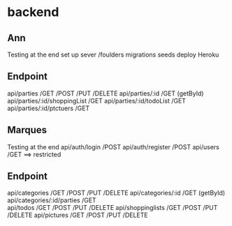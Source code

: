 # backend


 

## Ann
Testing at the end
set up sever /foulders
migrations
seeds
deploy Heroku
## Endpoint
api/parties /GET /POST /PUT /DELETE 
api/parties/:id    /GET (getById)
api/parties/:id/shoppingList  /GET 
api/parties/:id/todoList /GET 
api/parties/:id/ptctuers /GET 




## Marques 
Testing at the end
api/auth/login   /POST
api/auth/register /POST
api/users /GET ==> restricted 
## Endpoint
api/categories  /GET /POST /PUT /DELETE 
api/categories/:id  /GET (getById)
api/categories/:id/parties   /GET  
api/todos /GET /POST /PUT /DELETE 
api/shoppinglists  /GET /POST /PUT /DELETE 
api/pictures /GET /POST /PUT /DELETE
